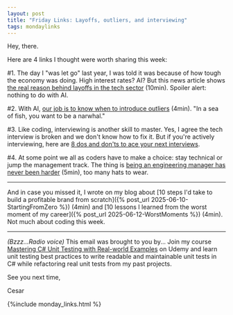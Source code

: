 ```yaml
---
layout: post
title: "Friday Links: Layoffs, outliers, and interviewing"
tags: mondaylinks
---
```


Hey, there.

Here are 4 links I thought were worth sharing this week:

#1. The day I "was let go" last year, I was told it was because of how tough the economy was doing. High interest rates? AI? But this news article shows [the real reason behind layoffs in the tech sector](https://qz.com/tech-layoffs-tax-code-trump-section-174-microsoft-meta-1851783502) (10min). Spoiler alert: nothing to do with AI.

#2. With AI, [our job is to know when to introduce outliers](https://quic.video/blog/be-the-outlier) (4min). "In a sea of fish, you want to be a narwhal."

#3. Like coding, interviewing is another skill to master. Yes, I agree the tech interview is broken and we don't know how to fix it. But if you're actively interviewing, here are [8 dos and don'ts to ace your next interviews](https://www.viblo.se/posts/interviewing/).

#4. At some point we all as coders have to make a choice: stay technical or jump the management track. The thing is [being an engineering manager has never been harder](https://www.blog4ems.com/p/being-an-engineering-manager-today-has-never-been-harder) (5min), too many hats to wear.

***

And in case you missed it, I wrote on my blog about [10 steps I'd take to build a profitable brand from scratch]({% post_url 2025-06-10-StartingFromZero %}) (4min) and [10 lessons I learned from the worst moment of my career]({% post_url 2025-06-12-WorstMoments %}) (4min). Not much about coding this week.

***

_(Bzzz...Radio voice)_ This email was brought to you by... Join my course [Mastering C# Unit Testing with Real-world Examples](https://www.udemy.com/course/mastering-csharp-unit-testing-with-real-world-examples/?referralCode=8456B1B78E2EDE923174) on Udemy and learn unit testing best practices to write readable and maintainable unit tests in C# while refactoring real unit tests from my past projects.

See you next time,

Cesar

{%include monday_links.html %}
